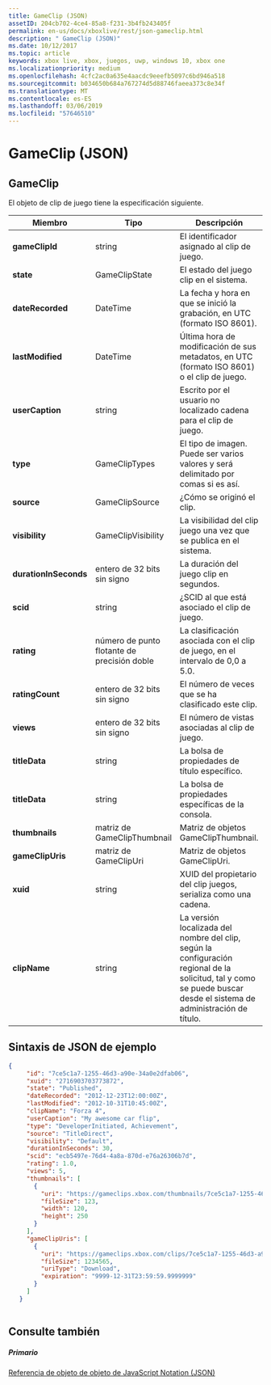 ```yaml
---
title: GameClip (JSON)
assetID: 204cb702-4ce4-85a8-f231-3b4fb243405f
permalink: en-us/docs/xboxlive/rest/json-gameclip.html
description: " GameClip (JSON)"
ms.date: 10/12/2017
ms.topic: article
keywords: xbox live, xbox, juegos, uwp, windows 10, xbox one
ms.localizationpriority: medium
ms.openlocfilehash: 4cfc2ac0a635e4aacdc9eeefb5097c6bd946a518
ms.sourcegitcommit: b034650b684a767274d5d88746faeea373c8e34f
ms.translationtype: MT
ms.contentlocale: es-ES
ms.lasthandoff: 03/06/2019
ms.locfileid: "57646510"
---
```

# <a name="gameclip-json"></a>GameClip (JSON)
 
<a id="ID4EO"></a>

 
## <a name="gameclip"></a>GameClip
 
El objeto de clip de juego tiene la especificación siguiente.
 
| Miembro| Tipo| Descripción| 
| --- | --- | --- | 
| <b>gameClipId</b>| string| El identificador asignado al clip de juego.| 
| <b>state</b>| GameClipState| El estado del juego clip en el sistema.| 
| <b>dateRecorded</b>| DateTime| La fecha y hora en que se inició la grabación, en UTC (formato ISO 8601).| 
| <b>lastModified</b>| DateTime| Última hora de modificación de sus metadatos, en UTC (formato ISO 8601) o el clip de juego.| 
| <b>userCaption</b>| string| Escrito por el usuario no localizado cadena para el clip de juego.| 
| <b>type</b>| GameClipTypes| El tipo de imagen. Puede ser varios valores y será delimitado por comas si es así.| 
| <b>source</b>| GameClipSource| ¿Cómo se originó el clip.| 
| <b>visibility</b>| GameClipVisibility| La visibilidad del clip juego una vez que se publica en el sistema.| 
| <b>durationInSeconds</b>| entero de 32 bits sin signo| La duración del juego clip en segundos.| 
| <b>scid</b>| string| ¿SCID al que está asociado el clip de juego.| 
| <b>rating</b>| número de punto flotante de precisión doble| La clasificación asociada con el clip de juego, en el intervalo de 0,0 a 5.0.| 
| <b>ratingCount</b>| entero de 32 bits sin signo| El número de veces que se ha clasificado este clip.| 
| <b>views</b>| entero de 32 bits sin signo| El número de vistas asociadas al clip de juego.| 
| <b>titleData</b>| string| La bolsa de propiedades de título específico.| 
| <b>titleData</b>| string| La bolsa de propiedades específicas de la consola.| 
| <b>thumbnails</b>| matriz de GameClipThumbnail| Matriz de objetos GameClipThumbnail.| 
| <b>gameClipUris</b>| matriz de GameClipUri| Matriz de objetos GameClipUri.| 
| <b>xuid</b>| string| XUID del propietario del clip juegos, serializa como una cadena.| 
| <b>clipName</b>| string| La versión localizada del nombre del clip, según la configuración regional de la solicitud, tal y como se puede buscar desde el sistema de administración de título.| 
  
<a id="ID4ERH"></a>

 
## <a name="sample-json-syntax"></a>Sintaxis de JSON de ejemplo
 

```json
{
     "id": "7ce5c1a7-1255-46d3-a90e-34a0e2dfab06",
     "xuid": "2716903703773872",
     "state": "Published", 
     "dateRecorded": "2012-12-23T12:00:00Z",
     "lastModified": "2012-10-31T10:45:00Z",
     "clipName": "Forza 4",
     "userCaption": "My awesome car flip",
     "type": "DeveloperInitiated, Achievement",
     "source": "TitleDirect",
     "visibility": "Default",
     "durationInSeconds": 30,
     "scid": "ecb5497e-76d4-4a8a-870d-e76a26306b7d",
     "rating": 1.0,
     "views": 5,
     "thumbnails": [
       {
         "uri": "https://gameclips.xbox.com/thumbnails/7ce5c1a7-1255-46d3-a90e-34a0e2dfab06/small.jpg",
         "fileSize": 123,
         "width": 120,
         "height": 250
       }
     ],
     "gameClipUris": [
       {
         "uri": "https://gameclips.xbox.com/clips/7ce5c1a7-1255-46d3-a90e-34a0e2dfab06/clip.mp4",
         "fileSize": 1234565,
         "uriType": "Download",
         "expiration": "9999-12-31T23:59:59.9999999"
       }
     ]
   }
    
```

  
<a id="ID4E1H"></a>

 
## <a name="see-also"></a>Consulte también
 
<a id="ID4E3H"></a>

 
##### <a name="parent"></a>Primario 

[Referencia de objeto de objeto de JavaScript Notation (JSON)](atoc-xboxlivews-reference-json.md)

   